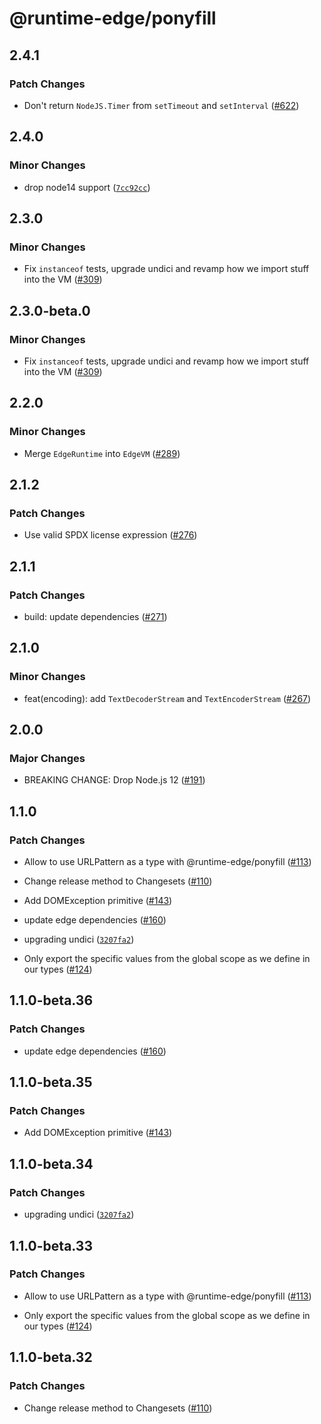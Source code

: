 # @runtime-edge/ponyfill

## 2.4.1

### Patch Changes

- Don't return `NodeJS.Timer` from `setTimeout` and `setInterval` ([#622](https://github.com/khulnasoft/runtime-edge/pull/622))

## 2.4.0

### Minor Changes

- drop node14 support ([`7cc92cc`](https://github.com/khulnasoft/runtime-edge/commit/7cc92ccd190c2d96483202d9f2e1a523778d1f48))

## 2.3.0

### Minor Changes

- Fix `instanceof` tests, upgrade undici and revamp how we import stuff into the VM ([#309](https://github.com/khulnasoft/runtime-edge/pull/309))

## 2.3.0-beta.0

### Minor Changes

- Fix `instanceof` tests, upgrade undici and revamp how we import stuff into the VM ([#309](https://github.com/khulnasoft/runtime-edge/pull/309))

## 2.2.0

### Minor Changes

- Merge `EdgeRuntime` into `EdgeVM` ([#289](https://github.com/khulnasoft/runtime-edge/pull/289))

## 2.1.2

### Patch Changes

- Use valid SPDX license expression ([#276](https://github.com/khulnasoft/runtime-edge/pull/276))

## 2.1.1

### Patch Changes

- build: update dependencies ([#271](https://github.com/khulnasoft/runtime-edge/pull/271))

## 2.1.0

### Minor Changes

- feat(encoding): add `TextDecoderStream` and `TextEncoderStream` ([#267](https://github.com/khulnasoft/runtime-edge/pull/267))

## 2.0.0

### Major Changes

- BREAKING CHANGE: Drop Node.js 12 ([#191](https://github.com/khulnasoft/runtime-edge/pull/191))

## 1.1.0

### Patch Changes

- Allow to use URLPattern as a type with @runtime-edge/ponyfill ([#113](https://github.com/khulnasoft/runtime-edge/pull/113))

- Change release method to Changesets ([#110](https://github.com/khulnasoft/runtime-edge/pull/110))

- Add DOMException primitive ([#143](https://github.com/khulnasoft/runtime-edge/pull/143))

- update edge dependencies ([#160](https://github.com/khulnasoft/runtime-edge/pull/160))

- upgrading undici ([`3207fa2`](https://github.com/khulnasoft/runtime-edge/commit/3207fa224783fecc70ac63aef4cd49a8404ecbc0))

- Only export the specific values from the global scope as we define in our types ([#124](https://github.com/khulnasoft/runtime-edge/pull/124))

## 1.1.0-beta.36

### Patch Changes

- update edge dependencies ([#160](https://github.com/khulnasoft/runtime-edge/pull/160))

## 1.1.0-beta.35

### Patch Changes

- Add DOMException primitive ([#143](https://github.com/khulnasoft/runtime-edge/pull/143))

## 1.1.0-beta.34

### Patch Changes

- upgrading undici ([`3207fa2`](https://github.com/khulnasoft/runtime-edge/commit/3207fa224783fecc70ac63aef4cd49a8404ecbc0))

## 1.1.0-beta.33

### Patch Changes

- Allow to use URLPattern as a type with @runtime-edge/ponyfill ([#113](https://github.com/khulnasoft/runtime-edge/pull/113))

* Only export the specific values from the global scope as we define in our types ([#124](https://github.com/khulnasoft/runtime-edge/pull/124))

## 1.1.0-beta.32

### Patch Changes

- Change release method to Changesets ([#110](https://github.com/khulnasoft/runtime-edge/pull/110))
